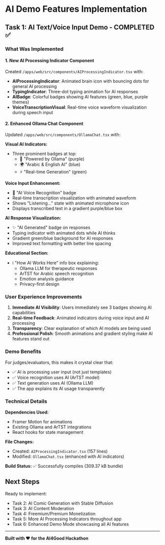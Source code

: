 # AI Demo Features Implementation

## Task 1: AI Text/Voice Input Demo - COMPLETED ✅

### What Was Implemented

#### 1. New AI Processing Indicator Component
Created `/apps/web/src/components/AIProcessingIndicator.tsx` with:

- **AIProcessingIndicator**: Animated brain icon with bouncing dots for general AI processing
- **TypingIndicator**: Three-dot typing animation for AI responses
- **AIBadge**: Colorful badges showing AI features (green, blue, purple themes)
- **VoiceTranscriptionVisual**: Real-time voice waveform visualization during speech input

#### 2. Enhanced Ollama Chat Component
Updated `/apps/web/src/components/OllamaChat.tsx` with:

**Visual AI Indicators:**
- Three prominent badges at top:
  - 🤖 "Powered by Ollama" (purple)
  - 🌍 "Arabic & English AI" (blue)
  - ⚡ "Real-time Generation" (green)

**Voice Input Enhancement:**
- 🎤 "AI Voice Recognition" badge
- Real-time transcription visualization with animated waveform
- Shows "Listening..." state with animated microphone icon
- Displays transcribed text in a gradient purple/blue box

**AI Response Visualization:**
- ✨ "AI Generated" badge on responses
- Typing indicator with animated dots while AI thinks
- Gradient green/blue background for AI responses
- Improved text formatting with better line spacing

**Educational Section:**
- ℹ️ "How AI Works Here" info box explaining:
  - Ollama LLM for therapeutic responses
  - ArTST for Arabic speech recognition
  - Emotion analysis guidance
  - Privacy-first design

### User Experience Improvements

1. **Immediate AI Visibility**: Users immediately see 3 badges showing AI capabilities
2. **Real-time Feedback**: Animated indicators during voice input and AI processing
3. **Transparency**: Clear explanation of which AI models are being used
4. **Professional Polish**: Smooth animations and gradient styling make AI features stand out

### Demo Benefits

For judges/evaluators, this makes it crystal clear that:
- ✅ AI is processing user input (not just templates)
- ✅ Voice recognition uses AI (ArTST model)
- ✅ Text generation uses AI (Ollama LLM)
- ✅ The app explains its AI usage transparently

### Technical Details

**Dependencies Used:**
- Framer Motion for animations
- Existing Ollama and ArTST integrations
- React hooks for state management

**File Changes:**
- Created: `AIProcessingIndicator.tsx` (157 lines)
- Modified: `OllamaChat.tsx` (enhanced with AI indicators)

**Build Status:** ✅ Successfully compiles (309.37 kB bundle)

## Next Steps

Ready to implement:
- Task 2: AI Comic Generation with Stable Diffusion
- Task 3: AI Content Moderation
- Task 4: Freemium/Premium Monetization
- Task 5: More AI Processing Indicators throughout app
- Task 6: Enhanced Demo Mode showcasing all AI features

---

**Built with ❤️ for the AI4Good Hackathon**
